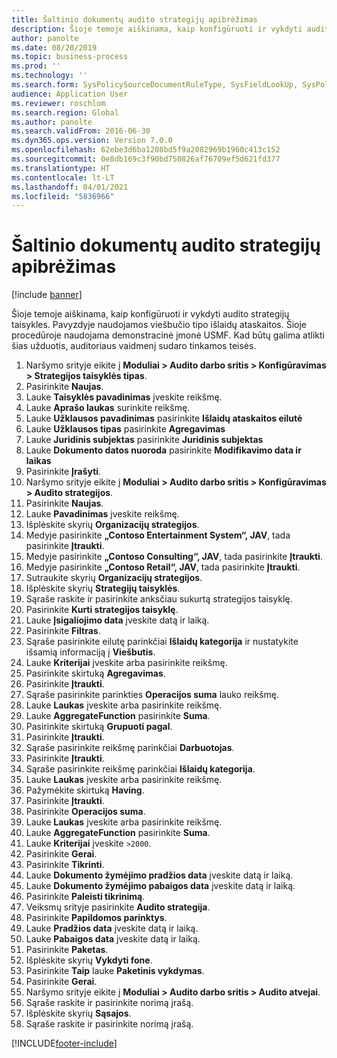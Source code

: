 ```yaml
---
title: Šaltinio dokumentų audito strategijų apibrėžimas
description: Šioje temoje aiškinama, kaip konfigūruoti ir vykdyti audito strategijų taisykles.
author: panolte
ms.date: 08/20/2019
ms.topic: business-process
ms.prod: ''
ms.technology: ''
ms.search.form: SysPolicySourceDocumentRuleType, SysFieldLookUp, SysPolicyListPage, SysPolicy, AuditPolicyRule, SysQueryForm, SysQueryFieldLookUp, AuditPolicyDateSelection, AuditPolicyAdditionalOption, BatchJob, CaseDetail
audience: Application User
ms.reviewer: roschlom
ms.search.region: Global
ms.author: panolte
ms.search.validFrom: 2016-06-30
ms.dyn365.ops.version: Version 7.0.0
ms.openlocfilehash: 62ebe3d6ba1208bd5f9a2082969b1960c413c152
ms.sourcegitcommit: 0e8db169c3f90bd750826af76709ef5d621fd377
ms.translationtype: HT
ms.contentlocale: lt-LT
ms.lasthandoff: 04/01/2021
ms.locfileid: "5836966"
---
```

# <a name="define-audit-policies-for-source-documents"></a>Šaltinio dokumentų audito strategijų apibrėžimas

[!include [banner](../../includes/banner.md)]

Šioje temoje aiškinama, kaip konfigūruoti ir vykdyti audito strategijų taisykles. Pavyzdyje naudojamos viešbučio tipo išlaidų ataskaitos. Šioje procedūroje naudojama demonstracinė įmonė USMF. Kad būtų galima atlikti šias užduotis, auditoriaus vaidmenį sudaro tinkamos teisės.

1. Naršymo srityje eikite į **Moduliai > Audito darbo sritis > Konfigūravimas > Strategijos taisyklės tipas**.
2. Pasirinkite **Naujas**.
3. Lauke **Taisyklės pavadinimas** įveskite reikšmę.
4. Lauke **Aprašo laukas** surinkite reikšmę.
5. Lauke **Užklausos pavadinimas** pasirinkite **Išlaidų ataskaitos eilutė**
6. Lauke **Užklausos tipas** pasirinkite **Agregavimas**
7. Lauke **Juridinis subjektas** pasirinkite **Juridinis subjektas**
8. Lauke **Dokumento datos nuoroda** pasirinkite **Modifikavimo data ir laikas**
9. Pasirinkite **Įrašyti**.
10. Naršymo srityje eikite į **Moduliai > Audito darbo sritis > Konfigūravimas > Audito strategijos**.
11. Pasirinkite **Naujas**.
12. Lauke **Pavadinimas** įveskite reikšmę.
13. Išplėskite skyrių **Organizacijų strategijos**.
14. Medyje pasirinkite **„Contoso Entertainment System“, JAV**, tada pasirinkite **Įtraukti**.
15. Medyje pasirinkite **„Contoso Consulting“, JAV**, tada pasirinkite **Įtraukti**.
16. Medyje pasirinkite **„Contoso Retail“, JAV**, tada pasirinkite **Įtraukti**.
17. Sutraukite skyrių **Organizacijų strategijos**.
18. Išplėskite skyrių **Strategijų taisyklės**.
19. Sąraše raskite ir pasirinkite anksčiau sukurtą strategijos taisyklę.
20. Pasirinkite **Kurti strategijos taisyklę**.
21. Lauke **Įsigaliojimo data** įveskite datą ir laiką.
22. Pasirinkite **Filtras**.
23. Sąraše pasirinkite eilutę parinkčiai **Išlaidų kategorija** ir nustatykite išsamią informaciją į **Viešbutis**.
24. Lauke **Kriterijai** įveskite arba pasirinkite reikšmę.
25. Pasirinkite skirtuką **Agregavimas**.
26. Pasirinkite **Įtraukti**.
27. Sąraše pasirinkite parinkties **Operacijos suma** lauko reikšmę.
28. Lauke **Laukas** įveskite arba pasirinkite reikšmę.
29. Lauke **AggregateFunction** pasirinkite **Suma**.
30. Pasirinkite skirtuką **Grupuoti pagal**.
31. Pasirinkite **Įtraukti**.
32. Sąraše pasirinkite reikšmę parinkčiai **Darbuotojas**.
33. Pasirinkite **Įtraukti**.
34. Sąraše pasirinkite reikšmę parinkčiai **Išlaidų kategorija**.
35. Lauke **Laukas** įveskite arba pasirinkite reikšmę.
36. Pažymėkite skirtuką **Having**.
37. Pasirinkite **Įtraukti**.
38. Pasirinkite **Operacijos suma**.
39. Lauke **Laukas** įveskite arba pasirinkite reikšmę.
40. Lauke **AggregateFunction** pasirinkite **Suma**.
41. Lauke **Kriterijai** įveskite `>2000`.
42. Pasirinkite **Gerai**.
43. Pasirinkite **Tikrinti**.
44. Lauke **Dokumento žymėjimo pradžios data** įveskite datą ir laiką.
45. Lauke **Dokumento žymėjimo pabaigos data** įveskite datą ir laiką.
46. Pasirinkite **Paleisti tikrinimą**.
47. Veiksmų srityje pasirinkite **Audito strategija**.
48. Pasirinkite **Papildomos parinktys**.
49. Lauke **Pradžios data** įveskite datą ir laiką.
50. Lauke **Pabaigos data** įveskite datą ir laiką.
51. Pasirinkite **Paketas**.
52. Išplėskite skyrių **Vykdyti fone**.
53. Pasirinkite **Taip** lauke **Paketinis vykdymas**.
54. Pasirinkite **Gerai**.
55. Naršymo srityje eikite į **Moduliai > Audito darbo sritis > Audito atvejai**.
56. Sąraše raskite ir pasirinkite norimą įrašą.
57. Išplėskite skyrių **Sąsajos**.
58. Sąraše raskite ir pasirinkite norimą įrašą.



[!INCLUDE[footer-include](../../../includes/footer-banner.md)]